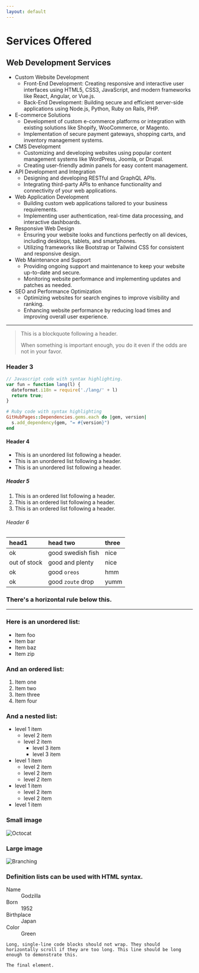 ```yaml
---
layout: default
---
```

# Services Offered

## Web Development Services

* Custom Website Development
  *  Front-End Development: Creating responsive and interactive user interfaces using HTML5, CSS3, JavaScript, and modern frameworks like React, Angular,      or Vue.js.
  - Back-End Development: Building secure and efficient server-side applications using Node.js, Python, Ruby on Rails, PHP.
* E-commerce Solutions
  - Development of custom e-commerce platforms or integration with existing solutions like Shopify, WooCommerce, or Magento.
  - Implementation of secure payment gateways, shopping carts, and inventory management systems.
* CMS Development
  - Customizing and developing websites using popular content management systems like WordPress, Joomla, or Drupal.
  - Creating user-friendly admin panels for easy content management.
* API Development and Integration
  - Designing and developing RESTful and GraphQL APIs.
  - Integrating third-party APIs to enhance functionality and connectivity of your web applications.
* Web Application Development
  - Building custom web applications tailored to your business requirements.
  - Implementing user authentication, real-time data processing, and interactive dashboards.
* Responsive Web Design
  - Ensuring your website looks and functions perfectly on all devices, including desktops, tablets, and smartphones.
  - Utilizing frameworks like Bootstrap or Tailwind CSS for consistent and responsive design.
* Web Maintenance and Support
  - Providing ongoing support and maintenance to keep your website up-to-date and secure.
  - Monitoring website performance and implementing updates and patches as needed.
* SEO and Performance Optimization
  - Optimizing websites for search engines to improve visibility and ranking.
  - Enhancing website performance by reducing load times and improving overall user experience.

* * *
    

> This is a blockquote following a header.
>
> When something is important enough, you do it even if the odds are not in your favor.

### Header 3

```js
// Javascript code with syntax highlighting.
var fun = function lang(l) {
  dateformat.i18n = require('./lang/' + l)
  return true;
}
```

```ruby
# Ruby code with syntax highlighting
GitHubPages::Dependencies.gems.each do |gem, version|
  s.add_dependency(gem, "= #{version}")
end
```

#### Header 4

*   This is an unordered list following a header.
*   This is an unordered list following a header.
*   This is an unordered list following a header.

##### Header 5

1.  This is an ordered list following a header.
2.  This is an ordered list following a header.
3.  This is an ordered list following a header.

###### Header 6

| head1        | head two          | three |
|:-------------|:------------------|:------|
| ok           | good swedish fish | nice  |
| out of stock | good and plenty   | nice  |
| ok           | good `oreos`      | hmm   |
| ok           | good `zoute` drop | yumm  |

### There's a horizontal rule below this.

* * *

### Here is an unordered list:

*   Item foo
*   Item bar
*   Item baz
*   Item zip

### And an ordered list:

1.  Item one
1.  Item two
1.  Item three
1.  Item four

### And a nested list:

- level 1 item
  - level 2 item
  - level 2 item
    - level 3 item
    - level 3 item
- level 1 item
  - level 2 item
  - level 2 item
  - level 2 item
- level 1 item
  - level 2 item
  - level 2 item
- level 1 item

### Small image

![Octocat](https://github.githubassets.com/images/icons/emoji/octocat.png)

### Large image

![Branching](https://guides.github.com/activities/hello-world/branching.png)


### Definition lists can be used with HTML syntax.

<dl>
<dt>Name</dt>
<dd>Godzilla</dd>
<dt>Born</dt>
<dd>1952</dd>
<dt>Birthplace</dt>
<dd>Japan</dd>
<dt>Color</dt>
<dd>Green</dd>
</dl>

```
Long, single-line code blocks should not wrap. They should horizontally scroll if they are too long. This line should be long enough to demonstrate this.
```

```
The final element.
```
